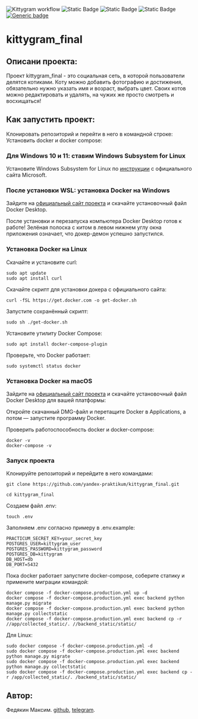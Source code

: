 ![Kittygram workflow](https://github.com/lanarkk/kittygram_final/actions/workflows/main.yml/badge.svg)
![Static Badge](https://img.shields.io/badge/%D0%B1%D1%8D%D0%BA%D0%B5%D0%BD%D0%B4-django-blue)
![Static Badge](https://img.shields.io/badge/framework-django%20rest%20framework-blue)
![Static Badge](https://img.shields.io/badge/%D0%90%D1%83%D1%82%D0%B5%D0%BD%D1%82%D0%B8%D1%84%D0%B8%D0%BA%D0%B0%D1%86%D0%B8%D1%8F-JWT%2Bdjoser-blue)
[![Generic badge](https://img.shields.io/badge/Деплой-docker-blue.svg)](https://shields.io/)
# kittygram_final
## Описани проекта:

Проект kittygram_final - это социальная сеть, в которой пользователи делятся котиками. Коту можно добавить фотографию и достижения, обязательно нужно указать имя и возраст, выбрать цвет. Своих котов можно редактировать и удалять, на чужих же просто смотреть и восхищаться!

## Как запустить проект:

Клонировать репозиторий и перейти в него в командной строке:
Установить docker и docker compose:

### Для Windows 10 и 11: ставим Windows Subsystem for Linux

Установите Windows Subsystem for Linux по [инструкции](https://learn.microsoft.com/ru-ru/windows/wsl/install) с официального сайта Microsoft.

### После установки WSL: установка Docker на Windows

Зайдите на [официальный сайт проекта](https://www.docker.com/products/docker-desktop/) и скачайте установочный файл Docker Desktop.

После установки и перезапуска компьютера Docker Desktop готов к работе! Зелёная полоска с китом в левом нижнем углу окна приложения означает, что докер-демон успешно запустился.

### Установка Docker на Linux

Скачайте и установите curl:

```
sudo apt update
sudo apt install curl
```

Скачайте скрипт для установки докера с официального сайта:

```
curl -fSL https://get.docker.com -o get-docker.sh
```

Запустите сохранённый скрипт:

```
sudo sh ./get-docker.sh
```

Установите утилиту Docker Compose:

```
sudo apt install docker-compose-plugin
```

Проверьте, что Docker работает:

```
sudo systemctl status docker
```

### Установка Docker на macOS

Зайдите на [официальный сайт проекта](https://www.docker.com/products/docker-desktop/) и скачайте установочный файл Docker Desktop для вашей платформы:

Откройте скачанный DMG-файл и перетащите Docker в Applications, а потом — запустите программу Docker.

Проверить работоспособность docker и docker-compose:

```
docker -v
docker-compose -v
```

### Запуск проекта

Клонируйте репозиторий и перейдите в него командами:

```
git clone https://github.com/yandex-praktikum/kittygram_final.git
```

```
cd kittygram_final
```

Создаем файл .env:

```
touch .env
```

Заполняем .env согласно примеру в .env.example: 

```
PRACTICUM_SECRET_KEY=your_secret_key
POSTGRES_USER=kittygram_user
POSTGRES_PASSWORD=kittygram_password
POSTGRES_DB=kittygram
DB_HOST=db
DB_PORT=5432
```

Пока docker работает запустите docker-compose, соберите статику и примените миграции командой:

```
docker compose -f docker-compose.production.yml up -d 
docker compose -f docker-compose.production.yml exec backend python manage.py migrate
docker compose -f docker-compose.production.yml exec backend python manage.py collectstatic
docker compose -f docker-compose.production.yml exec backend cp -r //app/collected_static/. //backend_static/static/
```

Для Linux:

```
sudo docker compose -f docker-compose.production.yml -d
sudo docker compose -f docker-compose.production.yml exec backend python manage.py migrate
sudo docker compose -f docker-compose.production.yml exec backend python manage.py collectstatic
sudo docker compose -f docker-compose.production.yml exec backend cp -r /app/collected_static/. /backend_static/static/
```

## Автор:

Федякин Максим.
[github](https://github.com/lanarkk), [telegram](https://t.me/rapedwhore).